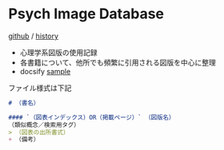 # Psych Image Database

[github](https://github.com/AWtnb/psych-image-database) / [history](https://github.com/AWtnb/psych-image-database/commits/main)

+ 心理学系図版の使用記録
+ 各書籍について、他所でも頻繁に引用される図版を中心に整理
+ docsify [sample](https://github.com/docsifyjs/docsify/tree/develop/docs)



ファイル様式は下記

```（5桁コード）.md
# （書名）

#### `（図表インデックス）OR（掲載ページ）` （図版名）
（類似概念／検索用タグ）
> （図表の出所書式）
+ （備考）
```

